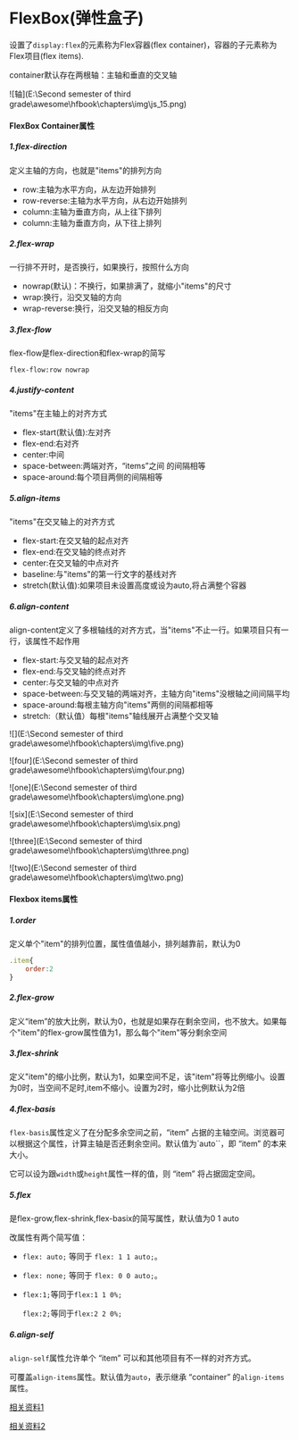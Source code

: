 # FlexBox(弹性盒子)

设置了`display:flex`的元素称为Flex容器(flex container)，容器的子元素称为Flex项目(flex items).

container默认存在两根轴：主轴和垂直的交叉轴

![轴](E:\Second semester of third grade\awesome\hfbook\chapters\img\js_15.png)

#### FlexBox Container属性

##### 1.flex-direction

定义主轴的方向，也就是"items"的排列方向

* row:主轴为水平方向，从左边开始排列
* row-reverse:主轴为水平方向，从右边开始排列
* column:主轴为垂直方向，从上往下排列
* column:主轴为垂直方向，从下往上排列

##### 2.flex-wrap

一行排不开时，是否换行，如果换行，按照什么方向

* nowrap(默认)：不换行，如果排满了，就缩小"items"的尺寸
* wrap:换行，沿交叉轴的方向
* wrap-reverse:换行，沿交叉轴的相反方向

##### 3.flex-flow

flex-flow是flex-direction和flex-wrap的简写

`flex-flow:row nowrap`

##### 4.justify-content

"items"在主轴上的对齐方式

* flex-start(默认值):左对齐
* flex-end:右对齐
* center:中间
* space-between:两端对齐，“items”之间 的间隔相等
* space-around:每个项目两侧的间隔相等

##### 5.align-items

"items"在交叉轴上的对齐方式

* flex-start:在交叉轴的起点对齐
* flex-end:在交叉轴的终点对齐
* center:在交叉轴的中点对齐
* baseline:与"items"的第一行文字的基线对齐
* stretch(默认值):如果项目未设置高度或设为auto,将占满整个容器

##### 6.align-content

align-content定义了多根轴线的对齐方式，当"items"不止一行。如果项目只有一行，该属性不起作用

* flex-start:与交叉轴的起点对齐
* flex-end:与交叉轴的终点对齐
* center:与交叉轴的中点对齐
* space-between:与交叉轴的两端对齐，主轴方向"items"没根轴之间间隔平均
* space-around:每根主轴方向"items"两侧的间隔都相等
* stretch:（默认值）每根"items"轴线展开占满整个交叉轴

![](E:\Second semester of third grade\awesome\hfbook\chapters\img\five.png)

![four](E:\Second semester of third grade\awesome\hfbook\chapters\img\four.png)

![one](E:\Second semester of third grade\awesome\hfbook\chapters\img\one.png)

![six](E:\Second semester of third grade\awesome\hfbook\chapters\img\six.png)

![three](E:\Second semester of third grade\awesome\hfbook\chapters\img\three.png)

![two](E:\Second semester of third grade\awesome\hfbook\chapters\img\two.png)

#### Flexbox items属性

##### 1.order

定义单个"item"的排列位置，属性值值越小，排列越靠前，默认为0

```javascript
.item{
	order:2
}
```

##### 2.flex-grow

定义“item”的放大比例，默认为0，也就是如果存在剩余空间，也不放大。如果每个"item"的flex-grow属性值为1，那么每个"item"等分剩余空间

##### 3.flex-shrink

定义"item"的缩小比例，默认为1，如果空间不足，该"item"将等比例缩小。设置为0时，当空间不足时,item不缩小。设置为2时，缩小比例默认为2倍

##### 4.flex-basis

`flex-basis`属性定义了在分配多余空间之前，“item” 占据的主轴空间。浏览器可以根据这个属性，计算主轴是否还剩余空间。默认值为`auto``，即 “item” 的本来大小。

它可以设为跟`width`或`height`属性一样的值，则 “item” 将占据固定空间。

##### 5.flex

是flex-grow,flex-shrink,flex-basix的简写属性，默认值为0 1 auto

改属性有两个简写值：

- `flex: auto;` 等同于 `flex: 1 1 auto;`。

- `flex: none;` 等同于 `flex: 0 0 auto;`。

- `flex:1;`等同于`flex:1 1 0%;`

  `flex:2;`等同于`flex:2 2 0%;`

##### 6.align-self

`align-self`属性允许单个 “item” 可以和其他项目有不一样的对齐方式。

可覆盖`align-items`属性。默认值为`auto`，表示继承 “container” 的`align-items`属性。

[相关资料1](https://zhuanlan.zhihu.com/p/32946068)

[相关资料2](http://www.ruanyifeng.com/blog/2015/07/flex-examples.html)

